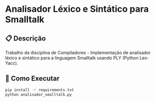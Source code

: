 # Analisador Léxico e Sintático para Smalltalk

## 📋 Descrição
Trabalho da disciplina de Compiladores - Implementação de analisador léxico e sintático para a linguagem Smalltalk usando PLY (Python Lex-Yacc).

## 🚀 Como Executar
```bash
pip install -r requirements.txt
python analisador_smalltalk.py
